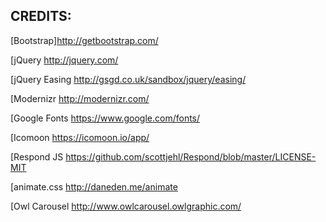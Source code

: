 
## CREDITS:

[Bootstrap]http://getbootstrap.com/

[jQuery http://jquery.com/

[jQuery Easing
http://gsgd.co.uk/sandbox/jquery/easing/

[Modernizr
http://modernizr.com/

[Google Fonts
https://www.google.com/fonts/

[Icomoon
https://icomoon.io/app/

[Respond JS
https://github.com/scottjehl/Respond/blob/master/LICENSE-MIT

[animate.css
http://daneden.me/animate

[Owl Carousel
http://www.owlcarousel.owlgraphic.com/


